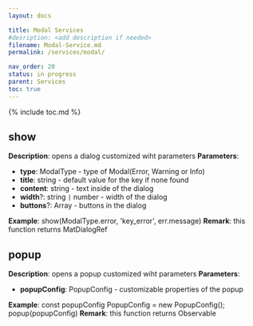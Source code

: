 ```yaml
---
layout: docs

title: Modal Services
#desription: <add description if needed>
filename: Modal-Service.md
permalink: /services/modal/

nav_order: 20
status: in progress
parent: Services
toc: true
---
```


{% include toc.md %}


## **show**  

**Description**:  opens a dialog customized wiht parameters
**Parameters**: 
- **type**: ModalType - type of Modal(Error, Warning or Info)
- **title**: string - default value for the key if none found
- **content**: string - text inside of the dialog
- **width**?: string `|` number - width of the dialog
- **buttons**?: Array<ModalButton> - buttons in the dialog

**Example**: show(ModalType.error, 'key_error', err.message)
**Remark**: this function returns MatDialogRef<ModalComponent>

## **popup**

**Description**:  opens a popup customized wiht parameters 
**Parameters**:
- **popupConfig**: PopupConfig - customizable properties of the popup

**Example**:  const popupConfig PopupConfig = new PopupConfig(); 
popup(popupConfig)
**Remark**: this function returns Observable<WindowCloseResult>


